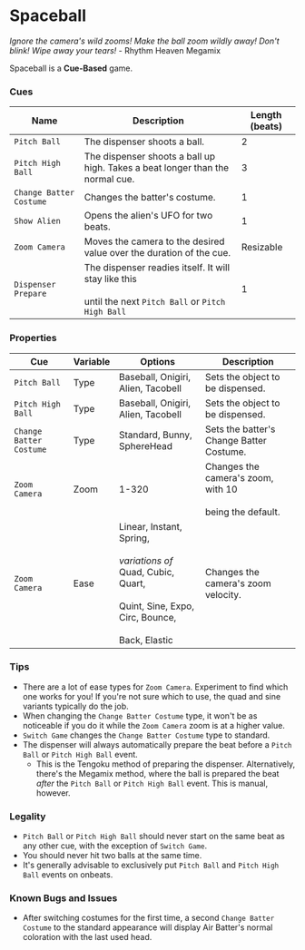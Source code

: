 # Spaceball

*Ignore the camera's wild zooms! Make the ball zoom wildly away! Don't blink! Wipe away your tears!* - Rhythm Heaven Megamix

Spaceball is a **Cue-Based** game. 

### Cues

|Name|Description|Length (beats)|
|---|---|---|
|`Pitch Ball`|The dispenser shoots a ball.|2|
|`Pitch High Ball`|The dispenser shoots a ball up high. Takes a beat longer than the normal cue.|3|
|`Change Batter Costume`|Changes the batter's costume.|1|
|`Show Alien`|Opens the alien's UFO for two beats.|1|
|`Zoom Camera`|Moves the camera to the desired value over the duration of the cue.|Resizable|
|`Dispenser Prepare`|The dispenser readies itself. It will stay like this <br></br>until the next `Pitch Ball` or `Pitch High Ball`|1|

### Properties

|Cue|Variable|Options|Description|
|---|---|---|---|
|`Pitch Ball`|Type|Baseball, Onigiri, Alien, Tacobell|Sets the object to be dispensed.|
|`Pitch High Ball`|Type|Baseball, Onigiri, Alien, Tacobell|Sets the object to be dispensed.|
|`Change Batter Costume`|Type|Standard, Bunny, SphereHead|Sets the batter's Change Batter Costume.|
|`Zoom Camera`|Zoom|1-320|Changes the camera's zoom, with 10 <br></br>being the default.|
|`Zoom Camera`|Ease|Linear, Instant, Spring,<br></br> *variations of* Quad, Cubic, Quart,<br></br> Quint, Sine, Expo, Circ, Bounce,<br></br> Back, Elastic|Changes the camera's zoom velocity.|

### Tips
- There are a lot of ease types for `Zoom Camera`. Experiment to find which one works for you! If you're not sure which to use, the quad and sine variants typically do the job.
- When changing the `Change Batter Costume` type, it won't be as noticeable if you do it while the `Zoom Camera` zoom is at a higher value.
- `Switch Game` changes the `Change Batter Costume` type to standard.
- The dispenser will always automatically prepare the beat before a `Pitch Ball` or `Pitch High Ball` event.
	- This is the Tengoku method of preparing the dispenser. Alternatively, there's the Megamix method, where the ball is prepared the beat *after* the `Pitch Ball` or `Pitch High Ball` event. This is manual, however.

### Legality
- `Pitch Ball` or `Pitch High Ball` should never start on the same beat as any other cue, with the exception of `Switch Game`.
- You should never hit two balls at the same time.
- It's generally advisable to exclusively put `Pitch Ball` and `Pitch High Ball` events on onbeats.

### Known Bugs and Issues
- After switching costumes for the first time, a second `Change Batter Costume` to the standard appearance will display Air Batter's normal coloration with the last used head.
